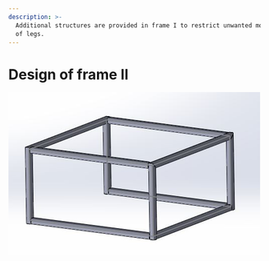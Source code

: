```yaml
---
description: >-
  Additional structures are provided in frame I to restrict unwanted movements
  of legs.
---
```


# Design of frame II

![Cad drawing of frame II](../../../.gitbook/assets/cad-drawing-of-toisqfra1.JPG)

